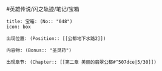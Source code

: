 #英雄传说/闪之轨迹/笔记/宝箱
```ad-quote
title: 宝箱: (No:: "048")
icon: box

出现位置: (Position:: [[公都地下水路2]])

内容物: (Bonus:: "圣灵药")

出现章节: (Chapter:: [[第二章 美丽的翡翠公都#^507dce|5/30]])

```
